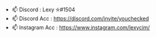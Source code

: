 - 📫 Discord : Lexy ⛤#1504
- 📫 Discord Acc : https://discord.com/invite/youchecked
- 📫 Instagram Acc : https://www.instagram.com/lexycim/
